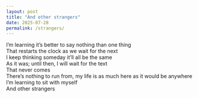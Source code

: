 ```yaml
---
layout: post
title: "And other strangers"
date: 2025-07-28
permalink: /strangers/
---
```


I’m learning it’s better to say nothing than one thing<br>
That restarts the clock as we wait for the next<br>
I keep thinking someday it’ll all be the same<br>
As it was; until then, I will wait for the text<br>
That never comes<br>
There’s nothing to run from, my life is as much here as it would be anywhere<br>
I’m learning to sit with myself<br>
And other strangers
